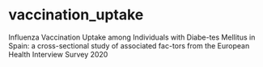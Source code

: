 # vaccination_uptake
Influenza Vaccination Uptake among Individuals with Diabe-tes Mellitus in Spain: a cross-sectional study of associated fac-tors from the European Health Interview Survey 2020
